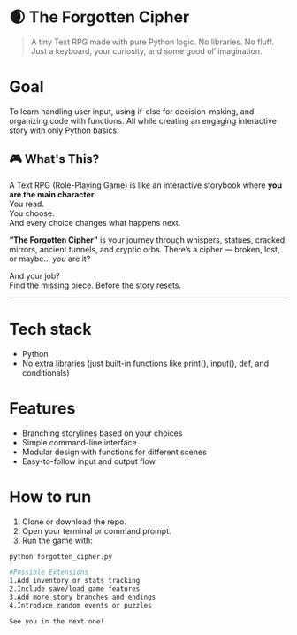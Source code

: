 # 🌒 The Forgotten Cipher

> A tiny Text RPG made with pure Python logic. No libraries. No fluff. Just a keyboard, your curiosity, and some good ol’ imagination.

# Goal  
To learn handling user input, using if-else for decision-making, and organizing code with functions. All while creating an engaging interactive story with only Python basics.

## 🎮 What's This?

A Text RPG (Role-Playing Game) is like an interactive storybook where **you are the main character**.  
You read.  
You choose.  
And every choice changes what happens next.

**“The Forgotten Cipher”** is your journey through whispers, statues, cracked mirrors, ancient tunnels, and cryptic orbs. There’s a cipher — broken, lost, or maybe... *you* are it?

And your job?  
Find the missing piece. Before the story resets.

---

# Tech stack  
- Python  
- No extra libraries (just built-in functions like print(), input(), def, and conditionals)


# Features  
- Branching storylines based on your choices  
- Simple command-line interface  
- Modular design with functions for different scenes  
- Easy-to-follow input and output flow

# How to run  
1. Clone or download the repo.  
2. Open your terminal or command prompt.  
3. Run the game with:  
```bash
python forgotten_cipher.py

#Possible Extensions
1.Add inventory or stats tracking
2.Include save/load game features
3.Add more story branches and endings
4.Introduce random events or puzzles

See you in the next one!
